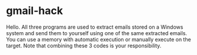 # gmail-hack
Hello. All three programs are used to extract emails stored on a Windows system and send them to yourself using one of the same extracted emails. You can use a memory with automatic execution or manually execute on the target. Note that combining these 3 codes is your responsibility.
